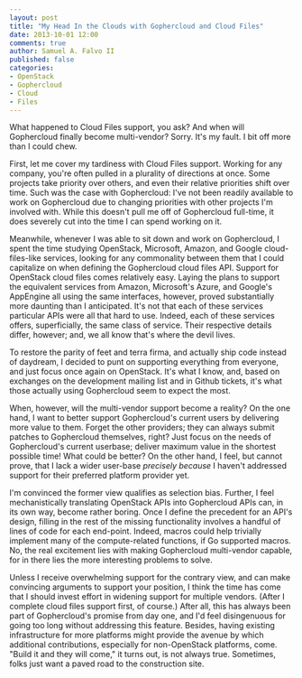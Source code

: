 ```yaml
---
layout: post
title: "My Head In the Clouds with Gophercloud and Cloud Files"
date: 2013-10-01 12:00
comments: true
author: Samuel A. Falvo II
published: false
categories: 
- OpenStack
- Gophercloud
- Cloud
- Files
---
```


What happened to Cloud Files support, you ask?
And when will Gophercloud finally become multi-vendor?
Sorry.  It's my fault.
I bit off more than I could chew.

<!-- more -->

First, let me cover my tardiness with Cloud Files support.
Working for any company, you're often pulled in a plurality of directions at once.
Some projects take priority over others, and even their relative priorities shift over time.
Such was the case with Gophercloud:
I've not been readily available to work on Gophercloud due to changing priorities with other projects I'm involved with.
While this doesn't pull me off of Gophercloud full-time,
it does severely cut into the time I can spend working on it.

Meanwhile, whenever I was able to sit down and work on Gophercloud,
I spent the time studying OpenStack, Microsoft, Amazon, and Google cloud-files-like services,
looking for any commonality between them that I could capitalize on when defining the Gophercloud cloud files API.
Support for OpenStack cloud files comes relatively easy.
Laying the plans to support the equivalent services from Amazon, Microsoft's Azure, and Google's AppEngine all using the same interfaces, however,
proved substantially more daunting than I anticipated.
It's not that each of these services particular APIs were all that hard to use.
Indeed, each of these services offers, superficially, the same class of service.
Their respective details differ, however; and, we all know that's where the devil lives.

To restore the parity of feet and terra firma,
and actually ship code instead of daydream,
I decided to punt on supporting everything from everyone,
and just focus once again on OpenStack.
It's what I know, and,
based on exchanges on the development mailing list and in Github tickets,
it's what those actually using Gophercloud seem to expect the most.

When, however, will the multi-vendor support become a reality?
On the one hand, I want to better support Gophercloud's current users by delivering more value to them.
Forget the other providers; they can always submit patches to Gophercloud themselves, right?
Just focus on the needs of Gophercloud's current userbase; deliver maximum value in the shortest possible time!
What could be better?
On the other hand, I feel, but cannot prove,
that I lack a wider user-base *precisely because* I haven't addressed support for their preferred platform provider yet.

I'm convinced the former view qualifies as selection bias.
Further, I feel mechanistically translating OpenStack APIs into Gophercloud APIs can,
in its own way, become rather boring.
Once I define the precedent for an API's design,
filling in the rest of the missing functionality involves a handful of lines of code for each end-point.
Indeed, macros could help trivially implement many of the compute-related functions,
if Go supported macros.
No, the real excitement lies with making Gophercloud multi-vendor capable,
for in there lies the more interesting problems to solve.

Unless I receive overwhelming support for the contrary view,
and can make convincing arguments to support your position,
I think the time has come that I should invest effort in widening support for multiple vendors.
(After I complete cloud files support first, of course.)
After all, this has always been part of Gophercloud's promise from day one,
and I'd feel disingenuous for going too long without addressing this feature.
Besides, having existing infrastructure for more platforms might provide the avenue by which additional contributions,
especially for non-OpenStack platforms, come.
"Build it and they will come," it turns out, is not always true.
Sometimes, folks just want a paved road to the construction site.

